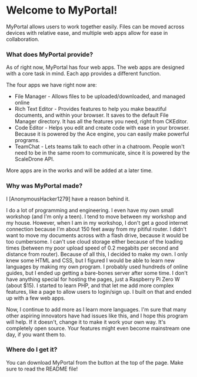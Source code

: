# Welcome to MyPortal!

MyPortal allows users to work together easily. Files can be moved across devices with relative ease, and multiple web apps allow for ease in collaboration.

### What does MyPortal provide?

As of right now, MyPortal has four web apps. The web apps are designed with a core task in mind. Each app provides a different function.

The four apps we have right now are:

* File Manager - Allows files to be uploaded/downloaded, and managed online
* Rich Text Editor - Provides features to help you make beautiful documents, and within your browser. It saves to the default File Manager directory. It has all the features you need, right from CKEditor.
* Code Editor - Helps you edit and create code with ease in your browser. Because it is powered by the Ace engine, you can easily make powerful programs.
* TeamChat - Lets teams talk to each other in a chatroom. People won't need to be in the same room to communicate, since it is powered by the ScaleDrone API.

More apps are in the works and will be added at a later time.

### Why was MyPortal made?

I [AnonymousHacker1279] have a reason behind it.

  I do a lot of programming and engineering. I even have my own small workshop (and I'm only a teen). I tend to move between my workshop and my house. However, when I am in my workshop, I don't get a good internet connection because I'm about 150 feet away from my pitiful router. I didn't want to move my documents across with a flash drive, because it would be too cumbersome. I can't use cloud storage either because of the loading times (between my poor upload speed of 0.2 megabits per second and distance from router). Because of all this, I decided to make my own. I only knew some HTML and CSS, but I figured I would be able to learn new languages by making my own program. I probably used hundreds of online guides, but I ended up getting a bare-bones server after some time. I don't have anything special for hosting the pages, just a Raspberry Pi Zero W (about $15). I started to learn PHP, and that let me add more complex features, like a page to allow users to login/sign up. I built on that and ended up with a few web apps. 
  
  Now, I continue to add more as I learn more languages. I'm sure that many other aspiring innovators have had issues like this, and I hope this program will help. If it doesn't, change it to make it work your own way. It's completely open source. Your features might even become mainstream one day, if you want them to.

### Where do I get it?

You can download MyPortal from the button at the top of the page. Make sure to read the README file!

